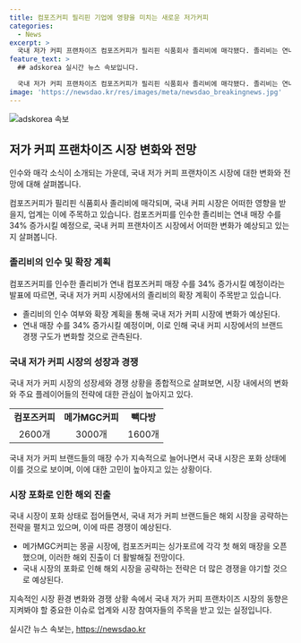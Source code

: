 ```yaml
---
title: 컴포즈커피 필리핀 기업에 영향을 미치는 새로운 저가커피
categories:
  - News
excerpt: >
  국내 저가 커피 프랜차이즈 컴포즈커피가 필리핀 식품회사 졸리비에 매각됐다. 졸리비는 연내 컴포즈커피 매장 수를 34% 증가시키고 국내 시장을 강화할 계획을 발표했다. 이는 저가커피 시장의 빠른 성장세를 반영한 것으로, 컴포즈커피의 경쟁사인 메가MGC커피와 빽다방도 활발한 확장을 이어가고 있다. 하지만 국내 시장이 포화 상태에 이르렀다는 우려도 나오고 있어, 컴포즈커피의 확장 계획이 주목되고 있다. 경쟁사들은 해외 시장을 공략하며 치열한 경쟁을 펼치고 있는 가운데, 졸리비의 컴포즈커피 매장 확장 방향을 예의주시할 필요가 있다.
feature_text: >
  ## adskorea 실시간 뉴스 속보입니다.

  국내 저가 커피 프랜차이즈 컴포즈커피가 필리핀 식품회사 졸리비에 매각됐다. 졸리비는 연내 컴포즈커피 매장 수를 34% 증가시키고 국내 시장을 강화할 계획을 발표했다. 이는 저가커피 시장의 빠른 성장세를 반영한 것으로, 컴포즈커피의 경쟁사인 메가MGC커피와 빽다방도 활발한 확장을 이어가고 있다. 하지만 국내 시장이 포화 상태에 이르렀다는 우려도 나오고 있어, 컴포즈커피의 확장 계획이 주목되고 있다. 경쟁사들은 해외 시장을 공략하며 치열한 경쟁을 펼치고 있는 가운데, 졸리비의 컴포즈커피 매장 확장 방향을 예의주시할 필요가 있다.
image: 'https://newsdao.kr/res/images/meta/newsdao_breakingnews.jpg'
---
```


<p><img src="https://newsdao.kr/res/images/meta/newsdao_breakingnews.jpg" alt="adskorea 속보" /></p>

<h2 data-ke-size="size26">저가 커피 프랜차이즈 시장 변화와 전망</h2>

<p>인수와 매각 소식이 소개되는 가운데, 국내 저가 커피 프랜차이즈 시장에 대한 변화와 전망에 대해 살펴봅니다.</p>

<p data-ke-size="size16">컴포즈커피가 필리핀 식품회사 졸리비에 매각되며, 국내 커피 시장은 어떠한 영향을 받을지, 업계는 이에 주목하고 있습니다. 컴포즈커피를 인수한 졸리비는 연내 매장 수를 34% 증가시킬 예정으로, 국내 커피 프랜차이즈 시장에서 어떠한 변화가 예상되고 있는지 살펴봅니다. </p>

<h3 data-ke-size="size24">졸리비의 인수 및 확장 계획</h3>

<p>컴포즈커피를 인수한 졸리비가 연내 컴포즈커피 매장 수를 34% 증가시킬 예정이라는 발표에 따르면, 국내 저가 커피 시장에서의 졸리비의 확장 계획이 주목받고 있습니다.</p>

<ul>
  <li>졸리비의 인수 여부와 확장 계획을 통해 국내 저가 커피 시장에 변화가 예상된다.</li>
  <li>연내 매장 수를 34% 증가시킬 예정이며, 이로 인해 국내 커피 시장에서의 브랜드 경쟁 구도가 변화할 것으로 관측된다.</li>
</ul>

<h3 data-ke-size="size24">국내 저가 커피 시장의 성장과 경쟁</h3>

<p>국내 저가 커피 시장의 성장세와 경쟁 상황을 종합적으로 살펴보면, 시장 내에서의 변화와 주요 플레이어들의 전략에 대한 관심이 높아지고 있다.</p>

<table>
  <tr>
    <td style="text-align: center; height: 17px;"><b>컴포즈커피</b></td>
    <td style="text-align: center; height: 17px;"><b>메가MGC커피</b></td>
    <td style="text-align: center; height: 17px;"><b>빽다방</b></td>
  </tr>
  <tr>
    <td style="text-align: center; height: 17px;">2600개</td>
    <td style="text-align: center; height: 17px;">3000개</td>
    <td style="text-align: center; height: 17px;">1600개</td>
  </tr>
</table>

<p data-ke-size="size16">국내 저가 커피 브랜드들의 매장 수가 지속적으로 늘어나면서 국내 시장은 포화 상태에 이를 것으로 보이며, 이에 대한 고민이 높아지고 있는 상황이다.</p>

<h3 data-ke-size="size24">시장 포화로 인한 해외 진출</h3>

<p>국내 시장이 포화 상태로 접어들면서, 국내 저가 커피 브랜드들은 해외 시장을 공략하는 전략을 펼치고 있으며, 이에 따른 경쟁이 예상된다.</p>

<ul>
  <li>메가MGC커피는 몽골 시장에, 컴포즈커피는 싱가포르에 각각 첫 해외 매장을 오픈했으며, 이러한 해외 진출이 더 활발해질 전망이다.</li>
  <li>국내 시장의 포화로 인해 해외 시장을 공략하는 전략은 더 많은 경쟁을 야기할 것으로 예상된다.</li>
</ul>

<p data-ke-size="size16">지속적인 시장 환경 변화와 경쟁 상황 속에서 국내 저가 커피 프랜차이즈 시장의 동향은 지켜봐야 할 중요한 이슈로 업계와 시장 참여자들의 주목을 받고 있는 실정입니다.</p>
실시간 뉴스 속보는, <a href="https://newsdao.kr" rel="dofollow">https://newsdao.kr</a>


